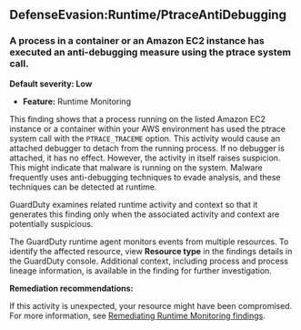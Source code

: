 DefenseEvasion:Runtime/PtraceAntiDebugging
------------------------------------------

### A process in a container or an Amazon EC2 instance has executed an anti-debugging measure using the ptrace system call.

**Default severity: Low**

* **Feature:** Runtime Monitoring

This finding shows that a process running on the listed Amazon EC2 instance or a container within your AWS environment has used the ptrace system call with the `PTRACE_TRACEME` option. This activity would cause an attached debugger to detach from the running process. If no debugger is attached, it has no effect. However, the activity in itself raises suspicion. This might indicate that malware is running on the system. Malware frequently uses anti-debugging techniques to evade analysis, and these techniques can be detected at runtime.

GuardDuty examines related runtime activity and context so that it generates this finding only when the associated activity and context are potentially suspicious.

The GuardDuty runtime agent monitors events from multiple resources. To identify the affected resource, view **Resource type** in the findings details in the GuardDuty console. Additional context, including process and process lineage information, is available in the finding for further investigation.

**Remediation recommendations:**

If this activity is unexpected, your resource might have been compromised. For more information, see [Remediating Runtime Monitoring findings](https://docs.aws.amazon.com/guardduty/latest/ug/guardduty-remediate-runtime-monitoring.html).